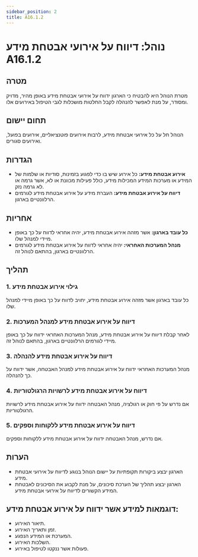 ```yaml
---
sidebar_position: 2
title: A16.1.2
---
```


# נוהל: דיווח על אירועי אבטחת מידע A16.1.2
## מטרה
מטרת הנוהל היא להבטיח כי הארגון ידווח על אירועי אבטחת מידע באופן מהיר, מדויק ומסודר, על מנת לאפשר להנהלה לקבל החלטות מושכלות לגבי הטיפול באירועים אלו.

## תחום יישום
הנוהל חל על כל אירועי אבטחת מידע, לרבות אירועים פוטנציאליים, אירועים בפועל, ואירועים סגורים.

## הגדרות
- **אירוע אבטחת מידע:** כל אירוע שיש בו כדי לפגוע בזמינות, סודיות או שלמות של המידע או מערכות המידע המכילות מידע, כולל פעילות מכוונת או לא, אשר גרמה או לא גרמה נזק.
- **דיווח על אירוע אבטחת מידע:** העברת מידע על אירוע אבטחת מידע לגורמים הרלוונטיים בארגון.

## אחריות
- **כל עובד בארגון:** אשר מזהה אירוע אבטחת מידע, יהיה אחראי לדווח על כך באופן מיידי למנהל שלו.
- **מנהל המערכות האחראי:** יהיה אחראי לדווח על אירוע אבטחת מידע לגורמים הרלוונטיים בארגון, בהתאם לנוהל זה.

## תהליך
### 1. גילוי אירוע אבטחת מידע
כל עובד בארגון אשר מזהה אירוע אבטחת מידע, יחויב לדווח על כך באופן מיידי למנהל שלו.

### 2. דיווח על אירוע אבטחת מידע למנהל המערכות
לאחר קבלת דיווח על אירוע אבטחת מידע, מנהל המערכות האחראי ידווח על כך באופן מיידי לגורמים הרלוונטיים בארגון, בהתאם לנוהל זה.

### 3. דיווח על אירוע אבטחת מידע להנהלה
מנהל המערכות האחראי ידווח על אירוע אבטחת מידע למנהל האבטחה, אשר ידווח על כך להנהלה.

### 4. דיווח על אירוע אבטחת מידע לרשויות הרגולטוריות
אם נדרש על פי חוק או רגולציה, מנהל האבטחה ידווח על אירוע אבטחת מידע לרשויות הרגולטוריות.

### 5. דיווח על אירוע אבטחת מידע ללקוחות וספקים
אם נדרש, מנהל האבטחה ידווח על אירוע אבטחת מידע ללקוחות וספקים.

## הערות
- הארגון יבצע ביקורות תקופתיות על יישום הנוהל בנוגע לדיווח על אירועי אבטחת מידע.
- הארגון יבצע תהליך של הערכת סיכונים, על מנת לקבוע את הסיכונים לאבטחת המידע הקשורים לדיווח על אירועי אבטחת מידע.

## דוגמאות למידע אשר ידווח על אירוע אבטחת מידע:
- תיאור האירוע.
- זמן ותאריך האירוע.
- המערכת או המידע הנפגע.
- השלכות האירוע.
- פעולות אשר ננקטו לטיפול באירוע.